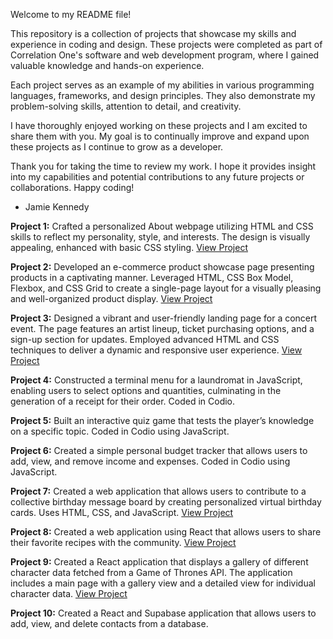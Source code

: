 Welcome to my README file! 

This repository is a collection of projects that showcase my skills and experience in coding and design. These projects were completed as part of Correlation One's software and web development program, where I gained valuable knowledge and hands-on experience. 

Each project serves as an example of my abilities in various programming languages, frameworks, and design principles. They also demonstrate my problem-solving skills, attention to detail, and creativity. 

I have thoroughly enjoyed working on these projects and I am excited to share them with you. My goal is to continually improve and expand upon these projects as I continue to grow as a developer. 

Thank you for taking the time to review my work. I hope it provides insight into my capabilities and potential contributions to any future projects or collaborations. Happy coding!

- Jamie Kennedy

**Project 1:**
Crafted a personalized About webpage utilizing HTML and CSS skills to reflect my personality, style, and interests. The design is visually appealing, enhanced with basic CSS styling.
[View Project](https://www.jamiefkennedy.com/project-1/about.html)

**Project 2:**
Developed an e-commerce product showcase page presenting products in a captivating manner. Leveraged HTML, CSS Box Model, Flexbox, and CSS Grid to create a single-page layout for a visually pleasing and well-organized product display.
[View Project](https://www.jamiefkennedy.com/project-2/)

**Project 3:**
Designed a vibrant and user-friendly landing page for a concert event. The page features an artist lineup, ticket purchasing options, and a sign-up section for updates. Employed advanced HTML and CSS techniques to deliver a dynamic and responsive user experience.
[View Project](https://www.jamiefkennedy.com/project-3/)

**Project 4:**
Constructed a terminal menu for a laundromat in JavaScript, enabling users to select options and quantities, culminating in the generation of a receipt for their order. Coded in Codio.

**Project 5:**
Built an interactive quiz game that tests the player’s knowledge on a specific topic. Coded in Codio using JavaScript.

**Project 6:**
Created a simple personal budget tracker that allows users to add, view, and remove income and expenses. Coded in Codio using JavaScript.

**Project 7:**
Created a web application that allows users to contribute to a collective birthday message board by creating personalized virtual birthday cards. Uses HTML, CSS, and JavaScript.
[View Project](https://www.jamiefkennedy.com/project-7/)

**Project 8:**
Created a web application using React that allows users to share their favorite recipes with the community.
[View Project](https://www.jamiefkennedy.com/project-8/)

**Project 9:**
Created a React application that displays a gallery of different character data fetched from a Game of Thrones API. The application includes a main page with a gallery view and a detailed view for individual character data.
[View Project](https://www.jamiefkennedy.com/project-9/)

**Project 10:**
Created a React and Supabase application that allows users to add, view, and delete contacts from a database.